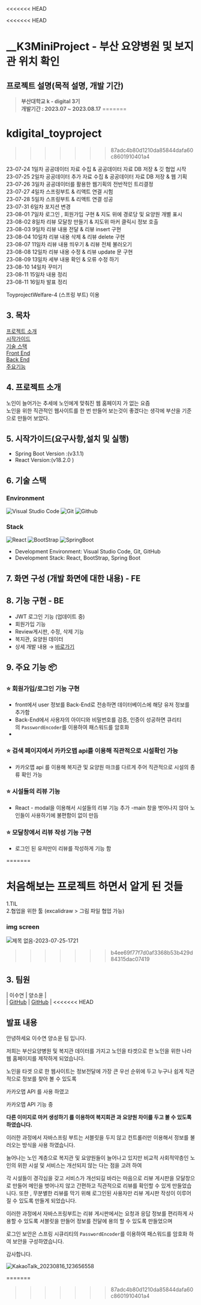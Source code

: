 <<<<<<< HEAD

<<<<<<< HEAD
 


# __K3MiniProject - 부산 요양병원 및 보지관 위치 확인 

## 프로젝트 설명(목적 설명, 개발 기간)
> **부산대학교 k - digital 3기** <br/> **개발기간 : 2023.07 ~ 2023.08.17**
=======
# kdigital_toyproject
>>>>>>> 87adc4b80d1210da85844dafa60c8601910401a4

23-07-24 1일차 공공데이터 자료 수집 & 공공데이터 자료 DB 저장 & 깃 협업 시작 <br/>
23-07-25 2일차 공공데이터 추가 자료 수집 & 공공데이터 자료 DB 저장 & 웹 기획<br/>
23-07-26 3일차 공공데이터를 활용한 웹기획의 전반적인 트리결정<br/>
23-07-27 4일차 스프링부트 & 리액트 연결 시험 <br/>
23-07-28 5일차 스프링부트 & 리액트 연결 성공 <br/>
23-07-31 6일차 포지션 변경 <br/>
23-08-01 7일차 로그인 , 회원가입 구현 & 지도 위에 경로당 및 요양원 개별 표시 <br/>
23-08-02 8일차 리뷰 모달창 만들기 & 지도위 마커 클릭시 정보 호출 <br/>
23-08-03 9일차 리뷰 내용 전달 & 리뷰 insert 구현 <br/>
23-08-04 10일차 리뷰 내용 삭제  & 리뷰 delete 구현 <br/>
23-08-07 11일차 리뷰 내용 띄우기 & 리뷰 전체 불러오기 <br/>
23-08-08 12일차 리뷰 내용 수정 &  리뷰 update 문 구현<br/>
23-08-09 13일차 세부 내용 확인 & 오류 수정 하기 <br/>
23-08-10 14일차 꾸미기  <br/>
23-08-11 15일차 내용 정리  <br/>
23-08-11 16일차 발표 정리  <br/>



ToyprojectWelfare-4 (스프링 부트) 이용 


## 3. 목차 
[프로젝트 소개](#4-프로젝트-소개)  
[시작가이드](#5-시작가이드요구사항설치-및-실행)  
[기술 스택](#6-기술-스택)  
[Front End](#7-화면-구성-개발-화면에-대한-내용---fe)  
[Back End](#8-기능-구현---be)  
[주요기능](#9-주요-기능-📦) 



## 4. 프로젝트 소개

노인이 늘어가는 추세에  노인에게 맞춰진 웹 홈페이지 가 없는 요즘  
노인을 위한 직관적인 웹사이트를 한 번 만들어 보는것이 좋겠다는 생각에 부산을 기준으로 만들어 보았다.


## 5. 시작가이드(요구사항,설치 및 실행)

- Spring Boot Version :(v3.1.1)
- React Version:(v18.2.0 )



## 6. 기술 스택

### Environment
![Visual Studio Code](https://img.shields.io/badge/Visual%20Studio%20Code-007ACC?style=for-the-badge&logo=Visual%20Studio%20Code&logoColor=white)
![Git](https://img.shields.io/badge/Git-F05032?style=for-the-badge&logo=Git&logoColor=white)
![Github](https://img.shields.io/badge/GitHub-181717?style=for-the-badge&logo=GitHub&logoColor=white)    

### Stack
![React](https://img.shields.io/badge/React-20232A?style=for-the-badge&logo=react&logoColor=61DAFB)
![BootStrap](https://img.shields.io/badge/bootstrap-7952B3?style=for-the-badge&logo=bootstrap&logoColor=white)
![SpringBoot](https://img.shields.io/badge/spring-6DB33F?style=for-the-badge&logo=spring&logoColor=white)

+ Development Environment: Visual Studio Code, Git, GitHub
+ Development Stack: React, BootStrap, Spring Boot 


## 7. 화면 구성 (개발 화면에 대한 내용) - FE 

## 8. 기능 구현 - BE

- JWT 로그인 기능 (업데이트 중)
- 회원가입 기능
- Review게시판, 수정, 삭제 기능
- 복지관, 요양원 데이터
- 상세 개발 내용 → [바로가기](https://github.com/LEESUSUSUSU/kdigital_toyproject)

## 9. 주요 기능 📦

### ⭐️ 회원가입/로그인 기능 구현
- front에서 user 정보를 Back-End로 전송하면 데이터베이스에 해당 유저 정보를 추가함
- Back-End에서 사용자의 아이디와 비밀번호를 검증, 인증이 성공하면  큐리티의 `PasswordEncoder`를 이용하여 패스워드를 암호화
- 

### ⭐️ 검색 페이지에서 카카오맵 api를 이용해 직관적으로 시설확인 가능
- 카카오맵 api 를 이용해 복지관 및 요양원 마크를 다르게 주어 직관적으로 시설의 종류 확인 가능 

### ⭐️ 시설들의 리뷰 기능
- React - modal을 이용해서 시설들의 리뷰 기능 추가 
-main 창을 벗어나지 않아 노인들이 사용하기에 불편함이 없이 만듬

### ⭐️ 모달창에서 리뷰 작성 기능 구현
- 로그인 된 유저만이 리뷰를 작성하게 기능 함





=======
# 처음해보는 프로젝트 하면서 알게 된 것들
1.TIL <br/>
2.협업을 위한 툴 (excalidraw > 그림 파일 협업 가능)  <br/>



### img screen
![제목 없음-2023-07-25-1721](https://github.com/LEESUSUSUSU/kdigital_toyproject/assets/129818934/78900faa-e252-4dbc-b76e-4a8ee0b5553a)
>>>>>>> b4ee69f77f7d0af3368b53b429d84315dac07419

## 3. 팀원 
                       
|                         이수연                              |                           양소윤                 |             
| [GitHub](https://github.com/LEESUSUSUSU?tab=repositories)  | [GitHub](https://github.com/marine-yang-so-yun)  |
<<<<<<< HEAD



## 발표 내용

안녕하세요 이수연 양소윤 팀 입니다.

저희는 부산요양병원 및 복지관 데이터를 가지고  노인을 타겟으로 한  노인을 위한 나라 웹 홈페이지를 제작하게 되었습니다.

노인을 타겟 으로 한 웹사이트는 정보전달에 가장 큰 우선 순위에 두고 누구나 쉽게 직관적으로 정보를 찾아 볼 수 있도록

카카오맵 API 를 사용 하였고 

카카오맵 API 기능 중 

**다른 이미지로 마커 생성하기 를 이용하여  복지회관 과 요양원 차이를 두고 볼 수 있도록 하였습니다.**

이러한 과정에서 자바스프링 부트는 서블릿을 두지 않고 컨트롤러만 이용해서 정보를 불러오는 방식을 사용 하였습니다.

늘어나는 노인 계층으로 복지관 및 요양원들이 늘어나고 있지만 비교적 사회적약층인 노인의 위한 시설 및 서비스는 개선되지 않는 다는 점을 고려 하여

각 시설들이 경각심을 갖고 서비스가 개선되길 바라는 마음으로 리뷰 게시판을 모달창으로 만들어 메인을 벗어나지 않고 간편하고 직관적으로 리뷰를 확인할 수 있게 만들었습니다. 또한 , 무분별한 리뷰를 막기 위해 로그인된 사용자만 리뷰 게시판 작성이 이루어 질 수 있도록 만들게 되었습니다.

이러한 과정에서 자바스프링부트는  리뷰 게시판에서는   요청과 응답 정보를 편리하게 사용할 수 있도록 서블릿을 만들어 정보를 전달에 용의 할 수 있도록 만들었으며

로그인 보안은 스프링 시큐리티의 `PasswordEncoder`를 이용하여 패스워드를 암호화  하여 보안을 구성하였습니다.


감사합니다.

![KakaoTalk_20230816_123656558](https://github.com/LEESUSUSUSU/kdigital_toyproject/assets/129818934/c63def08-33bf-406c-b96d-bd2d162abd15)







 






=======
>>>>>>> 87adc4b80d1210da85844dafa60c8601910401a4
